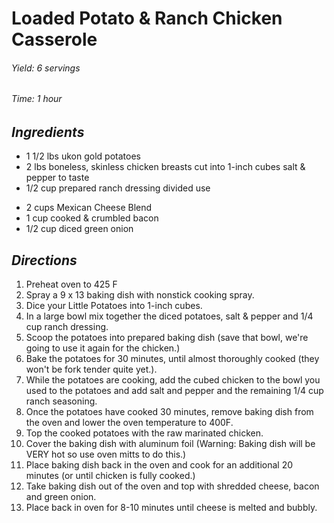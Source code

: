# Loaded Potato & Ranch Chicken Casserole

######  Yield: 6 servings
######  Time: 1 hour

##  *Ingredients*
- 1 1/2 lbs ukon gold potatoes
- 2 lbs boneless, skinless chicken breasts cut into 1-inch cubes
salt & pepper to taste
- 1/2 cup prepared ranch dressing divided use
<!---->
- 2 cups Mexican Cheese Blend
- 1 cup cooked & crumbled bacon
- 1/2 cup diced green onion
##  *Directions*
1. Preheat oven to 425 F
1. Spray a 9 x 13 baking dish with nonstick cooking spray.
2. Dice your Little Potatoes into 1-inch cubes.
3. In a large bowl mix together the diced potatoes, salt & pepper and 1/4 cup ranch dressing.
4. Scoop the potatoes into prepared baking dish (save that bowl, we're going to use it again for the chicken.)
5. Bake the potatoes for 30 minutes, until almost thoroughly cooked (they won't be fork tender quite yet.).
6. While the potatoes are cooking, add the cubed chicken to the bowl you used to the potatoes and add salt and pepper and the remaining 1/4 cup ranch seasoning.
7. Once the potatoes have cooked 30 minutes, remove baking dish from the oven and lower the oven temperature to 400F.
8. Top the cooked potatoes with the raw marinated chicken.
9. Cover the baking dish with aluminum foil (Warning: Baking dish will be VERY hot so use oven mitts to do this.)
10. Place baking dish back in the oven and cook for an additional 20 minutes (or until chicken is fully cooked.)
11. Take baking dish out of the oven and top with shredded cheese, bacon and green onion.
12. Place back in oven for 8-10 minutes until cheese is melted and bubbly.